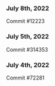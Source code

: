 ### July 8th, 2022

Commit #12223

### July 5th, 2022

Commit #314353


### July 4th, 2022

Commit #72281
